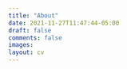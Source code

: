 ```yaml
---
title: "About"
date: 2021-11-27T11:47:44-05:00
draft: false
comments: false
images:
layout: cv
---
```

